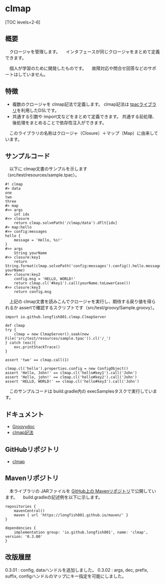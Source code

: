 # clmap

[TOC levels=2-6]

## 概要

　クロージャを管理します。
　インタフェースが同じクロージャをまとめて定義できます。

　個人が学習のために開発したものです。
　故障対応や問合せ回答などのサポートはしていません。

## 特徴

* 複数のクロージャを clmap記法で定義します。
  clmap記法は [tpacライブラリ](/tpac/)を利用したDSLです。
* 共通する引数や import文などをまとめて定義できます。
  共通する前処理、後処理をまとめることで依存性注入ができます。

　このライブラリの名称はクロージャ（Closure）＋マップ（Map）に由来しています。

## サンプルコード

　以下に clmap文書のサンプルを示します（src/test/resources/sample.tpac）。

```
#! clmap
#> data
one
two
three
#> map
#>> args
	int idx
#>> closure
	return clmap.solvePath('/clmap/data').dflt[idx]
#> map:hello
#>> config:messages
hello {
	message = 'Hello, %s!'
}
#>> args
	String yourName
#>> closure:key1
	return String.format(clmap.solvePath('config:messages').config().hello.message, yourName)
#>> closure:key2
	config.msg = 'HELLO, WORLD!'
	return clmap.cl('#key1').call(yourName.toLowerCase())
#>> closure:key3
	return config.msg
```

　上記の clmap文書を読みこんでクロージャを実行し、期待する戻り値を得られるか assertで確認するスクリプトです（src/test/groovy/Sample.groovy）。

```
import io.github.longfish801.clmap.ClmapServer

def clmap
try {
	clmap = new ClmapServer().soak(new File('src/test/resources/sample.tpac')).cl('/_')
} catch (exc){
	exc.printStackTrace()
}

assert 'two' == clmap.call(1)

clmap.cl('hello').properties.config = new ConfigObject()
assert 'Hello, John!' == clmap.cl('hello#key1').call('John')
assert 'Hello, john!' == clmap.cl('hello#key2').call('John')
assert 'HELLO, WORLD!' == clmap.cl('hello#key3').call('John')
```

　このサンプルコードは build.gradle内の execSamplesタスクで実行しています。

## ドキュメント

* [Groovydoc](groovydoc/)
* [clmap記法](notation.html)

## GitHubリポジトリ

* [clmap](https://github.com/longfish801/clmap)

## Mavenリポジトリ

　本ライブラリの JARファイルを [GitHub上の Mavenリポジトリ](https://github.com/longfish801/maven)で公開しています。
　build.gradleの記述例を以下に示します。

```
repositories {
	mavenCentral()
	maven { url 'https://longfish801.github.io/maven/' }
}

dependencies {
	implementation group: 'io.github.longfish801', name: 'clmap', version: '0.3.00'
}
```

## 改版履歴

0.3.01
: config, dataハンドルを追加しました。
0.3.02
: args, dec, prefix, suffix, configハンドルのマップにキー指定を可能にしました。
